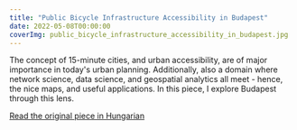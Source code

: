 ```yaml
---
title: "Public Bicycle Infrastructure Accessibility in Budapest"
date: 2022-05-08T00:00:00
coverImg: public_bicycle_infrastructure_accessibility_in_budapest.jpg
---
```


The concept of 15-minute cities, and urban accessibility, are of major importance in today's urban planning. Additionally, also a domain where network science, data science, and geospatial analytics all meet - hence, the nice maps, and useful applications. In this piece, I explore Budapest through this lens.

<!--more-->


[Read the original piece in Hungarian](https://qubit.hu/2022/05/18/egy-halozatkutato-kiszamolta-milyen-konnyu-biciklizni-budapesten)
